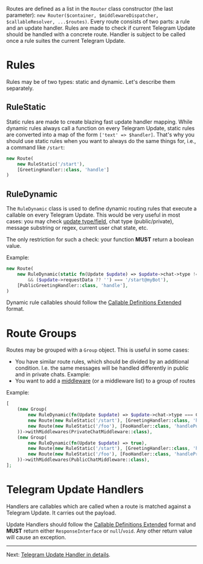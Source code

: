 Routes are defined as a list in the `Router` class constructor (the last parameter):
`new Router($container, $middlewareDispatcher, $callableResolver, ...$routes)`. Every route consists of two parts:
a rule and an update handler. Rules are made to check if current Telegram Update should be handled with a concrete route.
Handler is subject to be called once a rule suites the current Telegram Update.

# Rules
Rules may be of two types: static and dynamic. Let's describe them separately.

## RuleStatic
Static rules are made to create blazing fast update handler mapping. While dynamic rules always call a function
on every Telegram Update, static rules are converted into a map of the form `['text' => $handler]`. That's why
you should use static rules when you want to always do the same things for, i.e., a command like `/start`:
```php
new Route(
    new RuleStatic('/start'), 
    [GreetingHandler::class, 'handle']
)
```

## RuleDynamic

The `RuleDynamic` class is used to define dynamic routing rules that execute a callable on every Telegram Update.
This would be very useful in most cases: you may check [update type/field](https://core.telegram.org/bots/api#update),
chat type (public/private), message substring or regex, current user chat state, etc.

The only restriction for such a check: your function **MUST** return a boolean value.

Example: 
```php
new Route(
    new RuleDynamic(static fn(Update $update) => $update->chat->type !== ChatType::PRIVATE
        && ($update->requestData ?? '') === '/start@myBot'),
    [PublicGreetingHandler::class, 'handle'],
)
```

Dynamic rule callables should follow the [Callable Definitions Extended](../key-concepts/04-extended-callable-definitions.md) format. 

# Route Groups

Routes may be grouped with a `Group` object. This is useful in some cases:
- You have similar route rules, which should be divided by an additional condition. I.e. the same messages will be
    handled differently in public and in private chats. Example:
- You want to add a [middleware](../key-concepts/02-middlewares.md) (or a middleware list) to a group of routes

Example:
```php
[
    (new Group(
        new RuleDynamic(fn(Update $update) => $update->chat->type === ChatType::PRIVATE),
        new Route(new RuleStatic('/start'), [GreetingHandler::class, 'handlePublic']),
        new Route(new RuleStatic('/foo'), [FooHandler::class, 'handlePublic']),
    ))->withMiddlewares(PrivateChatMiddleware::class),
    (new Group(
        new RuleDynamic(fn(Update $update) => true),
        new Route(new RuleStatic('/start'), [GreetingHandler::class, 'handlePrivate']),
        new Route(new RuleStatic('/foo'), [FooHandler::class, 'handlePrivate']),
    ))->withMiddlewares(PublicChatMiddleware::class),
];
```

# Telegram Update Handlers

Handlers are callables which are called when a route is matched against a Telegram Update. It carries out the payload.

Update Handlers should follow the [Callable Definitions Extended](../key-concepts/04-extended-callable-definitions.md) format and
**MUST** return either `ResponseInterface` or `null`/`void`. Any other return value will cause an exception.

------

Next: [Telegram Update Handler in details](./05-update-handlers.md).
